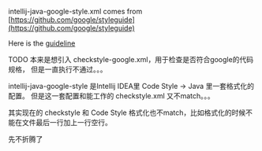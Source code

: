 intellij-java-google-style.xml comes from [https://github.com/google/styleguide](https://github.com/google/styleguide)

Here is the [guideline](https://github.com/HPI-Information-Systems/Metanome/wiki/Installing-the-google-styleguide-settings-in-intellij-and-eclipse)

TODO
本来是想引入 checkstyle-google.xml，用于检查是否符合google的代码规格，
但是一直执行不通过。。。

intellij-java-google-style 是Intellij IDEA里 Code Style -> Java 里一套格式化的配置。
但是这一套配置和能工作的 checkstyle.xml 又不match。。。

其实现在的 checkstyle 和 Code Style 格式化也不match，比如格式化的时候不能在文件最后一行加上一行空行。

先不折腾了
